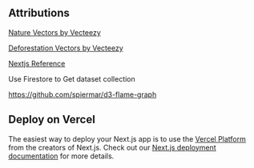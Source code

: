 ## Attributions

<a href="https://www.vecteezy.com/free-vector/nature">Nature Vectors by Vecteezy</a>

<a href="https://www.vecteezy.com/free-vector/deforestation">Deforestation Vectors by Vecteezy</a>

[Nextjs Reference](https://blog.logrocket.com/nextjs-cloud-firestore-full-stack-app-tutorial/)

Use Firestore to Get dataset collection 

https://github.com/spiermar/d3-flame-graph









































## Deploy on Vercel
The easiest way to deploy your Next.js app is to use the [Vercel Platform](https://vercel.com/new?utm_medium=default-template&filter=next.js&utm_source=create-next-app&utm_campaign=create-next-app-readme) from the creators of Next.js.
Check out our [Next.js deployment documentation](https://nextjs.org/docs/deployment) for more details.